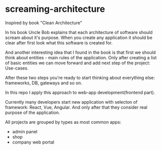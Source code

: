 # screaming-architecture
Inspired by book "Clean Architecture"

In his book Uncle Bob explains that each architecture of software should scream about
it's purpose. When you create any application it should be clear after first look 
what this software is created for. 

And another interesting idea that I found in the book is that first we should think
about entities - main rules of the application. Only after creating a list of basic entities we can move
forward and add next step of the project: Use-cases.
  
After these two steps you're ready to start thinking about everything else: frameworks, DB, gateways and so on.

In this repo I apply this approach to web-app development(frontend part).

Currently many developers start new application with selecton of framework: React,
Vue, Angular. And only after that they consider real purpose of the application.

All projects are grouped by types as most common apps:

- admin panel
- shop
- company web portal
 
